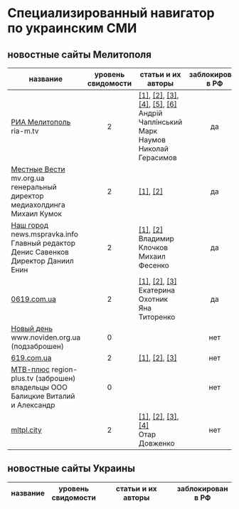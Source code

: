 # Специализированный навигатор по украинским СМИ

## новостные сайты Мелитополя
| название | уровень<br>свидомости | статьи и их авторы | заблокирован<br>в РФ |
| -------- | :-------------------: | ------------------ | :------------------: |
[РИА Мелитополь](https://ria-m.tv) r<area>ia-m.tv | 2 | [[1]](https://ria-m.tv/news/279415/cherez_melitopol_okkupantyi_vezut_v_avtobusah_lyudey_na_postanovochnyiy_miting.html), [[2]](https://ria-m.tv/news/280175/zamerz_na_smert_okkupantyi_prikovali_tsepyu_svoego_granatometchika_chtobyi_tot_ne_sbejal.html), [[3]](https://ria-m.tv/news/280151/voennyim_rf_uzakonili_maroderstvo_na_okkupirovannyih_territoriyah.html), [[4]](https://ria-m.tv/news/280194/jiteley_melitopolya_priglashayut_na_miting_v_podderjku_mera_ivana_fedorova.html), [[5]](https://ria-m.tv/news/280190/gaulyaytera_melitopolya_galinu_danilchenko_trollit_vsya_ukraina_(foto).html), [[6]](https://ria-m.tv/news/280178/chechentsyi_v_melitopole_uje_razdayut_payku_na_ploschadi_(video).html)<br>Андрій Чаплінський<br>Марк Наумов<br>Николай Герасимов | да
[Местные Вести](https://mv.org.ua) m<area>v.org.ua<br>генеральный директор медиахолдинга Михаил Кумок | 2 | [[1]](https://www.mv.org.ua/news/264242-stalo_izvestno_imja_avtora_legendarnoi_frazy_kotoryi_ukazal_russkomu_korablyu_napravlenie.html), [[2]](https://www.mv.org.ua/news/264254-rashisty_pytayut_sotrudnikov_zaporozhskoi_aes_-_galushenko.html) | да
[Наш город](https://news.mspravka.info) n<area>ews.mspravka.info<br>Главный редактор Денис Савенков<br>Директор Даниил Енин | 2 | [[1]](https://news.mspravka.info/na-mirnom-mitinge-rossijskie-voennye-ranili-melitopolca/), [[2]](https://news.mspravka.info/vorog-hvilja-za-hvileju-atakuie-nash-informacijnij-prostir-riznomanitnimi-fejkami/)<br>Владимир Клочков<br>Михаил Фесенко | да
[0619.com.ua](https://0619.com.ua) | 2 | [[1]](https://www.0619.com.ua/news/3386685/mirni-meskanci-rf-zaklikaut-svoih-soldativ-vbivati-ta-katuvati-ukrainskih-ditej-audio), [[2]](https://www.0619.com.ua/news/3398708/bojoviki-dnr-pogrozuut-stratiti-zahisnikiv-mariupola), [[3]](https://www.0619.com.ua/news/3398600/cerez-problemi-z-zabezpecennam-rosijski-okupanti-znovu-pocali-isti-sobak)<br>Екатерина Охотник<br>Яна Титоренко | да
[Новый день](https://www.noviden.org.ua) w<area>ww.noviden.org.ua (подзаброшен) | 0 |  | нет
[619.com.ua](https://619.com.ua) | 2 | [[1]](https://619.com.ua/node/9296), [[2]](https://619.com.ua/node/9300), [[3]](https://619.com.ua/node/9301) | нет
[МТВ-плюс](http://region-plus.tv) r<area>egion-plus.tv (заброшен)<br>владельцы ООО Балицкие Виталий и Александр | 0 |  | нет
[mltpl.city](https://mltpl.city) | 2 | [[1]](https://mltpl.city/articles/197280/yak-chitati-novini-pid-chas-vijni), [[2]](https://mltpl.city/articles/195173/u-melitopolskomu-kraeznavchomu-muzei-vshanuvali-geroiv-nebesnoi-sotni), [[3]](https://mltpl.city/articles/206817/yak-rusifikuyut-melitopol-zbirayut-osobisti-dani-ta-obicyayut-vidati-rosijski-pasporti), [[4]](https://mltpl.city/articles/211681/prokuratura-rozsliduye-vikradennya-rosiyanami-skifskogo-zolota-z-melitopolya)<br>Отар Довженко | нет

## новостные сайты Украины
| название | уровень<br>свидомости | статьи и их авторы | заблокирован<br>в РФ |
| -------- | :-------------------: | ------------------ | :------------------: |
